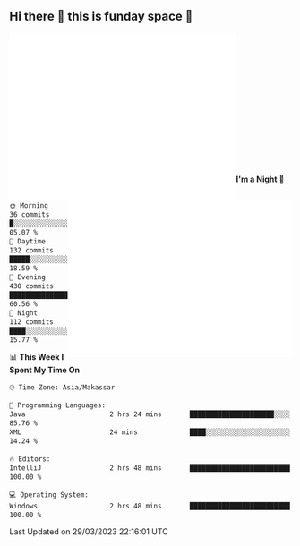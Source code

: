 ## Hi there 👋 this is funday space 🚀

<img align="left" width="405" alt="🌞" src="https://raw.githubusercontent.com/fhasnur/fhasnur/master/general.svg?token=ATQS65TR7ETTG5RLJUDIDBLBN34HE">
<img align="right" width="400" alt="🌞" src="https://raw.githubusercontent.com/fhasnur/fhasnur/master/statistics.svg?token=ATQS65TR7ETTG5RLJUDIDBLBN34HE">

<br><br><br><br><br><br><br><br><br><br><br><br><br><br>

<!--START_SECTION:waka-->
**I'm a Night 🦉** 

```text
🌞 Morning                36 commits          █░░░░░░░░░░░░░░░░░░░░░░░░   05.07 % 
🌆 Daytime                132 commits         █████░░░░░░░░░░░░░░░░░░░░   18.59 % 
🌃 Evening                430 commits         ███████████████░░░░░░░░░░   60.56 % 
🌙 Night                  112 commits         ████░░░░░░░░░░░░░░░░░░░░░   15.77 % 
```


📊 **This Week I Spent My Time On** 

```text
🕑︎ Time Zone: Asia/Makassar

💬 Programming Languages: 
Java                     2 hrs 24 mins       █████████████████████░░░░   85.76 % 
XML                      24 mins             ████░░░░░░░░░░░░░░░░░░░░░   14.24 % 

🔥 Editors: 
IntelliJ                 2 hrs 48 mins       █████████████████████████   100.00 % 

💻 Operating System: 
Windows                  2 hrs 48 mins       █████████████████████████   100.00 % 
```


 Last Updated on 29/03/2023 22:16:01 UTC
<!--END_SECTION:waka-->
